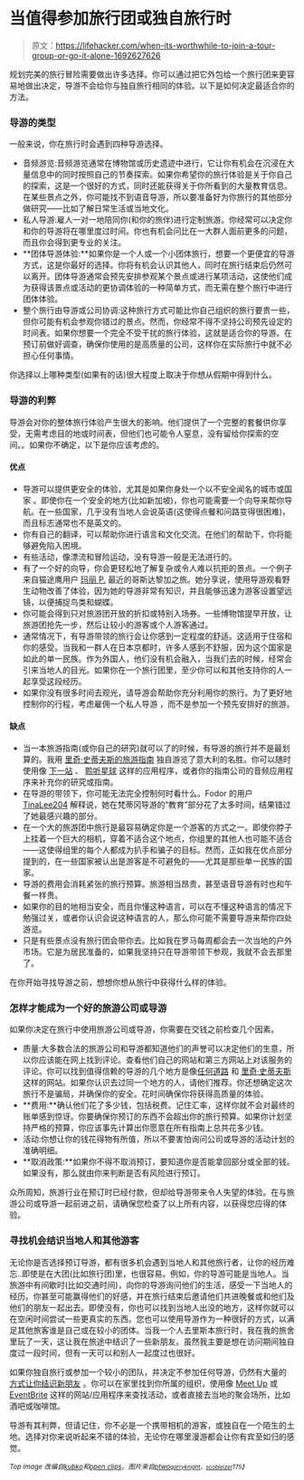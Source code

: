 # 当值得参加旅行团或独自旅行时

> 原文：<https://lifehacker.com/when-its-worthwhile-to-join-a-tour-group-or-go-it-alone-1692627626>

规划完美的旅行冒险需要做出许多选择。你可以通过把它外包给一个旅行团来更容易地做出决定，导游不会给你与独自旅行相同的体验。以下是如何决定最适合你的方法。



### **导游的类型**

一般来说，你在旅行时会遇到四种导游选择。

*   音频游览:音频游览通常在博物馆或历史遗迹中进行，它让你有机会在沉浸在大量信息中的同时按照自己的节奏探索。如果你希望你的旅行体验是关于你自己的探索，这是一个很好的方式，同时还能获得关于你所看到的大量教育信息。在某些景点之外，你可能找不到语音导游，所以要准备好为你旅行的其他部分做研究——比如了解日常生活或当地文化。
*   私人导游:雇人一对一地陪同你(和你的旅伴)进行定制旅游。你经常可以决定你和你的导游将在哪里度过时间。你也有机会问比在一大群人面前更多的问题，而且你会得到更专业的关注。
*   **团体导游体验:**如果你是一个人或一个小团体旅行，想要一个更便宜的导游方式，这是你最好的选择。你将有机会认识其他人，同时在旅行结束后仍然可以离开。团体导游通常会预先安排参观某个景点或进行某项活动，这使他们成为获得该景点或活动的更协调体验的一种简单方式，而无需在整个旅行中进行团体体验。
*   整个旅行由导游或公司协调:这种旅行方式可能比你自己组织的旅行要贵一些，但你可能有机会参观你错过的景点。然而，你经常不得不坚持公司预先设定的时间表。如果你想要一个完全不受干扰的旅行体验，这就是适合你的导游。在预订前做好调查，确保你使用的是高质量的公司，这样你在实际旅行中就不必担心任何事情。

你选择以上哪种类型(如果有的话)很大程度上取决于你想从假期中得到什么。

### **导游的利弊**

导游会对你的整体旅行体验产生很大的影响。他们提供了一个完整的套餐供你享受，无需考虑目的地或时间表，但他们也可能令人窒息，没有留给你探索的空间。。如果你不确定，以下是你应该考虑的。

#### **优点**

*   导游可以提供更安全的体验，尤其是如果你身处一个以不安全闻名的城市或国家 。即使你在一个安全的地方(比如新加坡)，你也可能需要一个向导来帮你导航。在一些国家，几乎没有当地人会说英语(这使得点餐和问路变得很困难)，而且标志通常也不是英文的。
*   你有自己的翻译，可以帮助你进行语言和文化交流。在他们的帮助下，你将能够避免陷入困境。
*   有些活动，像漂流和冒险运动，没有导游一般是无法进行的。
*   有了一个好的向导，你会更轻松地了解复杂或令人难以抗拒的景点。一个例子来自猫途鹰用户 [玛丽 P.](http://www.tripadvisor.com/ShowUserReviews-g309274-d4563979-r238206877-Manuel_Antonio_Park_Tour_Private_Tour-Manuel_Antonio_National_Park_Province_of_P.html) 最近的哥斯达黎加之旅。她分享说，使用导游观看野生动物改善了体验，因为她的导游非常有知识，并且能够迅速为游客设置望远镜，以便捕捉鸟类和蝴蝶。
*   你可能会得到只对旅游团开放的折扣或特别入场券。一些博物馆提早开放，让旅游团抢先一步，然后让较小的游客或个人游客通过。
*   通常情况下，有导游带领的旅行会让你感到一定程度的舒适。这适用于住宿和你的感受。当我和一群人在日本京都时，许多人感到不舒服，因为这个国家是如此的单一民族。作为外国人，他们没有机会融入，当我们去的时候，经常会引来当地人的目光。如果你在一个旅行团里，至少你可以和其他支持你的人一起享受这段经历。
*   如果你没有很多时间去观光，请导游会帮助你充分利用你的旅行。为了更好地控制你的行程，考虑雇佣一个私人导游 ，而不是参加一个预先安排好的旅游。

#### **缺点**

*   当一本旅游指南(或你自己的研究)就可以了的时候，有导游的旅行并不是最划算的。我用 [里奇·史蒂夫斯的旅游指南](http://travelstore.ricksteves.com/catalog/index.cfm?fuseaction=product&theParentId=155&id=51) 独自游览了意大利的名胜。你可以随时使用像 [下一站](http://lifehacker.com/nextstop-provides-tour-guides-written-by-locals-5275398) 、 [聆听星球](http://lifehacker.com/hearplanet-is-a-free-talking-tour-guide-for-your-iphone-5129490) 这样的应用程序，或者你的指南公司的音频应用程序来补充你的研究或指南。
*   在导游的带领下，你可能无法完全控制何时看什么。Fodor 的用户 [TinaLee204](http://www.fodors.com/community/europe/vatican-guided-tour-worth-it-or-not-which-one.cfm) 解释说，她在梵蒂冈导游的“教育”部分花了太多时间，结果错过了她最感兴趣的部分。
*   在一个大的旅游团中旅行是最容易确定你是一个游客的方式之一。即使你脖子上挂着一个巨大的相机，穿着不适合这个地点，你组里的其他人也可能不适合——这使得组里的每个人都成为扒手和骗子的目标。然而，正如我在优点部分提到的，在一些国家被认出是游客是不可避免的——尤其是那些单一民族的国家。
*   导游的费用会消耗紧张的旅行预算。旅游相当昂贵，甚至语音导游有时也和午餐一样贵。
*   如果你的目的地相当安全，而且你懂这种语言，可以在不懂这种语言的情况下勉强过关，或者你认识会说这种语言的人，那么你可能不需要导游来帮你四处游览。
*   只是有些景点没有旅行团会带你去。比如我在罗马每周都会去一次当地的户外市场。它是为居民准备的，如果我坚持只在导游带领下参观，我就不会去那里了。

在你开始寻找导游之前，想想你想从旅行中获得什么样的体验。

### **怎样才能成为一个好的旅游公司或导游**

如果你决定在旅行中使用旅游公司或导游，你需要在交钱之前检查几个因素。

*   质量:大多数合法的旅游公司和导游都知道他们的声誉可以决定他们的生意，所以你应该能在网上找到评论。查看他们自己的网站和第三方网站上对该服务的评论。你可以找到值得信赖的导游的几个地方是像[任何道路](http://www.anyroad.com/) 和 [里奇·史蒂夫斯](http://www.ricksteves.com/tours) 这样的网站。如果你认识去过同一个地方的人，请他们推荐。你还想确定这次旅行不是骗局，并确保你的安全。花时间确保你将获得高质量的体验。
*   **费用:**确认他们花了多少钱，包括税费。记住汇率，这样你就不会对最终的账单感到惊讶。你要确保你预订的东西不会超出你的旅行预算。如果你计划坚持严格的预算，你应该事先计算出你愿意在所有指南上总共花多少钱。
*   活动:你想让你的钱花得物有所值，所以不要害怕询问公司或导游的活动计划的准确明细。
*   **取消政策:**如果你不得不取消预订，要知道你是否能拿回部分或全部的钱。如果没有，那么就由你来判断是否有风险进行预订。

众所周知，旅游行业在预订时已经付款，但却给导游带来令人失望的体验。在与旅游公司或导游一起前进之前，请确保您检查了以上所有内容，以获得您应得的体验。

### **寻找机会结识当地人和其他游客**

无论你是否选择预订导游，都有很多机会遇到当地人和其他旅行者，让你的经历难忘..即使是在大团(比如旅行团)里，也很容易。例如，你的导游可能是当地人。当旅游中有间歇时(比如交通时间)，向你的导游询问他们的生活，感受一下当地人的经历。你甚至可能赢得他们的好感，并在旅行结束后邀请他们共进晚餐或和他们及他们的朋友一起出去。即使没有，你也可以找到当地人出没的地方，这样你就可以在空闲时间尝试一些更真实的东西。您也可以使用导游作为一种很好的方式，以满足其他旅客谁是自己或在较小的团体。当我一个人去里斯本旅行时，我在我的旅舍里玩了一天，这让我在旅途中结识了一些新朋友。虽然我主要是想在访问期间独自度过一段时间，但有一天可以和别人一起度过也很好。

如果你独自旅行或参加一个较小的团队，并决定不参加任何导游，仍然有大量的 [方式让你结识新朋友](http://lifehacker.com/the-best-places-to-meet-new-people-1512814587) 。你可以在家里找到你所属的组织，使用像 [Meet Up](http://www.meetup.com/) 或 [EventBrite](https://www.eventbrite.com/) 这样的网站/应用程序来查找活动，或者直接去当地的聚会场所，比如酒吧或咖啡馆。

导游有其利弊，但请记住，你不必是一个携带相机的游客，或独自在一个陌生的土地。选择对你来说听起来不错的体验，无论你在哪里漫游都会让你有宾至如归的感觉。

<small>*Top image 改编自*</small>[<small>*kubko*</small>](http://www.shutterstock.com/pic-222744076/stock-vector-retro-bus-with-passengers-flat-vector-concept.html?src=MhqDl1dlPJs8NNzRQAQjug-1-18)<small>*和*</small>[<small>*open clips*</small>](http://pixabay.com/en/trekking-hiker-wanderer-backpacker-147968/)<small>*。图片来自*</small>[<small>*ptwo*</small>](https://www.flickr.com/photos/ptwo/15034197592/)<small>*[<small>*garryknight*</small>](https://www.flickr.com/photos/garryknight/4538045474/)<small>*，*</small>[<small>*scobleizer*</small>](https://www.flickr.com/photos/scobleizer/4917667782/)<small>*T75】*</small>*</small>